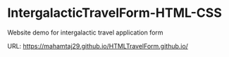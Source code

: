 # IntergalacticTravelForm-HTML-CSS
Website demo for intergalactic travel application form 

URL: https://mahamtaj29.github.io/HTMLTravelForm.github.io/
